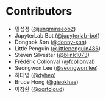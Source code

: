 # Contributors

* 민섭정 ([@jungminseob2](https://crowdin.com/profile/jungminseob2))
* JupyterLab Bot ([@jupyterlab-bot](https://crowdin.com/profile/jupyterlab-bot))
* Dongook Son ([@donny-son](https://crowdin.com/profile/donny-son))
* Little Penguin ([@littlepenguin486](https://crowdin.com/profile/littlepenguin486))
* Steven Silvester ([@blink1073](https://crowdin.com/profile/blink1073))
* Frédéric Collonval ([@fcollonval](https://crowdin.com/profile/fcollonval))
* Seongwon Lee ([@seongwon.lee](https://crowdin.com/profile/seongwon.lee))
* 허대영 ([@dyheo](https://crowdin.com/profile/dyheo))
* Bruce Hong ([@gieokhae](https://crowdin.com/profile/gieokhae))
* 이창환 ([@oortcloud](https://crowdin.com/profile/oortcloud))
